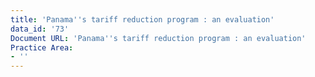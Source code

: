```yaml
---
title: 'Panama''s tariff reduction program : an evaluation'
data_id: '73'
Document URL: 'Panama''s tariff reduction program : an evaluation'
Practice Area:
- ''
---
```


